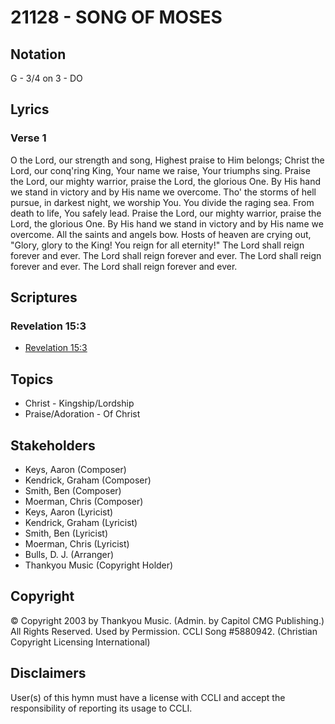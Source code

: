# 21128 - SONG OF MOSES

## Notation

G - 3/4 on 3 - DO

## Lyrics

### Verse 1

O the Lord, our strength and song, Highest praise to Him belongs; Christ the Lord, our conq'ring King, Your name we raise, Your triumphs sing. Praise the Lord, our mighty warrior, praise the Lord, the glorious One. By His hand we stand in victory and by His name we overcome. Tho' the storms of hell pursue, in darkest night, we worship You. You divide the raging sea. From death to life, You safely lead. Praise the Lord, our mighty warrior, praise the Lord, the glorious One. By His hand we stand in victory and by His name we overcome. All the saints and angels bow. Hosts of heaven are crying out, "Glory, glory to the King! You reign for all eternity!" The Lord shall reign forever and ever. The Lord shall reign forever and ever. The Lord shall reign forever and ever. The Lord shall reign forever and ever.


## Scriptures

### Revelation 15:3

- [Revelation 15:3](https://www.biblegateway.com/passage/?search=Revelation%2015%3A3)


## Topics

- Christ - Kingship/Lordship
- Praise/Adoration - Of Christ

## Stakeholders

- Keys, Aaron (Composer)
- Kendrick, Graham (Composer)
- Smith, Ben (Composer)
- Moerman, Chris (Composer)
- Keys, Aaron (Lyricist)
- Kendrick, Graham (Lyricist)
- Smith, Ben (Lyricist)
- Moerman, Chris (Lyricist)
- Bulls, D. J. (Arranger)
- Thankyou Music (Copyright Holder)

## Copyright

© Copyright 2003 by Thankyou Music.
(Admin. by Capitol CMG Publishing.) All Rights Reserved. Used by Permission. CCLI Song #5880942.
(Christian Copyright Licensing International)

## Disclaimers

User(s) of this hymn must have a license with CCLI and accept the responsibility of reporting its usage to CCLI.


